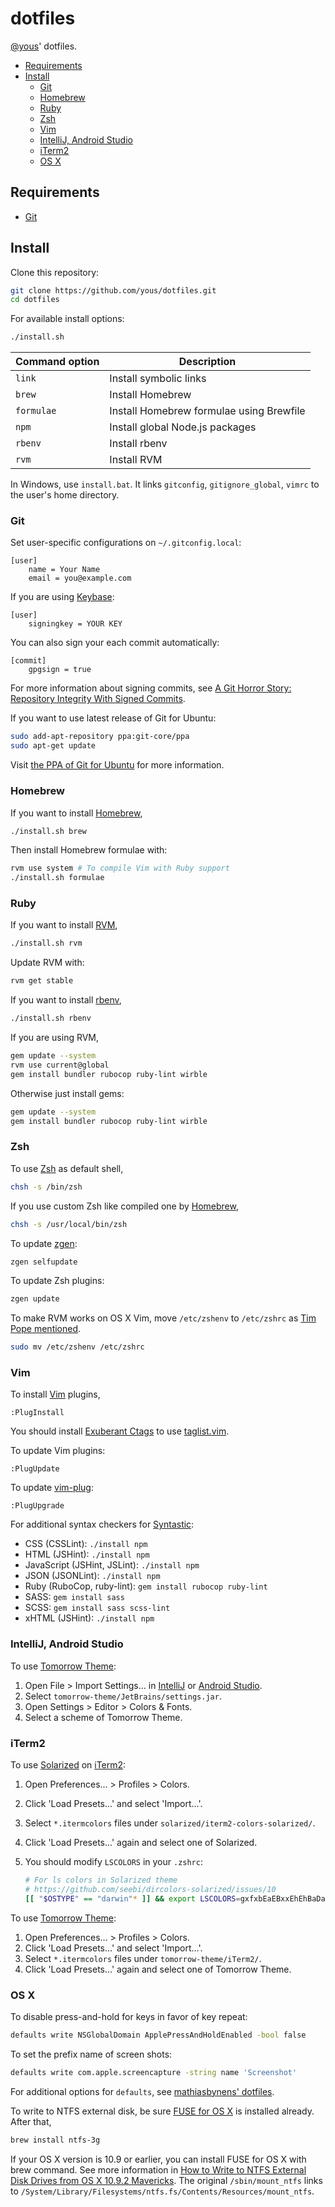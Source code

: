 # dotfiles

[@yous](https://github.com/yous)' dotfiles.

- [Requirements](#requirements)
- [Install](#install)
    - [Git](#git)
    - [Homebrew](#homebrew)
    - [Ruby](#ruby)
    - [Zsh](#zsh)
    - [Vim](#vim)
    - [IntelliJ, Android Studio](#intellij-android-studio)
    - [iTerm2](#iterm2)
    - [OS X](#os-x)

## Requirements

- [Git](http://git-scm.com)

## Install

Clone this repository:

``` sh
git clone https://github.com/yous/dotfiles.git
cd dotfiles
```

For available install options:

``` sh
./install.sh
```

Command option | Description
---------------|-----------------------------------------------
`link`         | Install symbolic links
`brew`         | Install Homebrew
`formulae`     | Install Homebrew formulae using Brewfile
`npm`          | Install global Node.js packages
`rbenv`        | Install rbenv
`rvm`          | Install RVM

In Windows, use `install.bat`. It links `gitconfig`, `gitignore_global`, `vimrc`
to the user's home directory.

### Git

Set user-specific configurations on `~/.gitconfig.local`:

```
[user]
	name = Your Name
	email = you@example.com
```

If you are using [Keybase](https://keybase.io):

```
[user]
	signingkey = YOUR KEY
```

You can also sign your each commit automatically:

```
[commit]
	gpgsign = true
```

For more information about signing commits, see
[A Git Horror Story: Repository Integrity With Signed Commits](http://mikegerwitz.com/papers/git-horror-story).

If you want to use latest release of Git for Ubuntu:

``` sh
sudo add-apt-repository ppa:git-core/ppa
sudo apt-get update
```

Visit [the PPA of Git for Ubuntu](https://launchpad.net/~git-core/+archive/ubuntu/ppa)
for more information.

### Homebrew

If you want to install [Homebrew](http://brew.sh),

``` sh
./install.sh brew
```

Then install Homebrew formulae with:

``` sh
rvm use system # To compile Vim with Ruby support
./install.sh formulae
```

### Ruby

If you want to install [RVM](http://rvm.io),

``` sh
./install.sh rvm
```

Update RVM with:

``` sh
rvm get stable
```

If you want to install [rbenv](https://github.com/sstephenson/rbenv),

``` sh
./install.sh rbenv
```

If you are using RVM,

``` sh
gem update --system
rvm use current@global
gem install bundler rubocop ruby-lint wirble
```

Otherwise just install gems:

``` sh
gem update --system
gem install bundler rubocop ruby-lint wirble
```

### Zsh

To use [Zsh](http://www.zsh.org) as default shell,

``` sh
chsh -s /bin/zsh
```

If you use custom Zsh like compiled one by [Homebrew](http://brew.sh),

``` sh
chsh -s /usr/local/bin/zsh
```

To update [zgen](https://github.com/tarjoilija/zgen):

``` sh
zgen selfupdate
```

To update Zsh plugins:

``` sh
zgen update
```

To make RVM works on OS X Vim, move `/etc/zshenv` to `/etc/zshrc` as
[Tim Pope mentioned](https://github.com/tpope/vim-rvm#faq).

``` sh
sudo mv /etc/zshenv /etc/zshrc
```

### Vim

To install [Vim](http://www.vim.org) plugins,

```
:PlugInstall
```

You should install [Exuberant Ctags](http://ctags.sourceforge.net/) to use
[taglist.vim](http://www.vim.org/script.php?script_id=273).

To update Vim plugins:

```
:PlugUpdate
```

To update [vim-plug](https://github.com/junegunn/vim-plug):

```
:PlugUpgrade
```

For additional syntax checkers for [Syntastic](https://github.com/scrooloose/syntastic):

- CSS (CSSLint): `./install npm`
- HTML (JSHint): `./install npm`
- JavaScript (JSHint, JSLint): `./install npm`
- JSON (JSONLint): `./install npm`
- Ruby (RuboCop, ruby-lint): `gem install rubocop ruby-lint`
- SASS: `gem install sass`
- SCSS: `gem install sass scss-lint`
- xHTML (JSHint): `./install npm`

### IntelliJ, Android Studio

To use [Tomorrow Theme](https://github.com/ChrisKempson/Tomorrow-Theme):

1. Open File > Import Settings… in [IntelliJ](http://www.jetbrains.com/idea/) or
   [Android Studio](http://developer.android.com/sdk/installing/studio.html).
2. Select `tomorrow-theme/JetBrains/settings.jar`.
3. Open Settings > Editor > Colors & Fonts.
4. Select a scheme of Tomorrow Theme.

### iTerm2

To use [Solarized](https://github.com/altercation/solarized) on [iTerm2](http://www.iterm2.com):

1. Open Preferences… > Profiles > Colors.
2. Click 'Load Presets…' and select 'Import…'.
3. Select `*.itermcolors` files under `solarized/iterm2-colors-solarized/`.
4. Click 'Load Presets…' again and select one of Solarized.
5. You should modify `LSCOLORS` in your `.zshrc`:

    ``` zsh
    # For ls colors in Solarized theme
    # https://github.com/seebi/dircolors-solarized/issues/10
    [[ "$OSTYPE" == "darwin"* ]] && export LSCOLORS=gxfxbEaEBxxEhEhBaDaCaD
    ```

To use [Tomorrow Theme](https://github.com/ChrisKempson/Tomorrow-Theme):

1. Open Preferences… > Profiles > Colors.
2. Click 'Load Presets…' and select 'Import…'.
3. Select `*.itermcolors` files under `tomorrow-theme/iTerm2/`.
4. Click 'Load Presets…' again and select one of Tomorrow Theme.

### OS X

To disable press-and-hold for keys in favor of key repeat:

``` sh
defaults write NSGlobalDomain ApplePressAndHoldEnabled -bool false
```

To set the prefix name of screen shots:

``` sh
defaults write com.apple.screencapture -string name 'Screenshot'
```

For additional options for `defaults`, see [mathiasbynens' dotfiles](https://github.com/mathiasbynens/dotfiles/blob/master/.osx).

To write to NTFS external disk, be sure [FUSE for OS X](http://osxfuse.github.io)
is installed already. After that,

``` sh
brew install ntfs-3g
```

If your OS X version is 10.9 or earlier, you can install FUSE for OS X with brew
command. See more information in
[How to Write to NTFS External Disk Drives from OS X 10.9.2 Mavericks](http://coolestguidesontheplanet.com/how-to-write-to-a-ntfs-drive-from-os-x-mavericks/).
The original `/sbin/mount_ntfs` links to
`/System/Library/Filesystems/ntfs.fs/Contents/Resources/mount_ntfs`.
